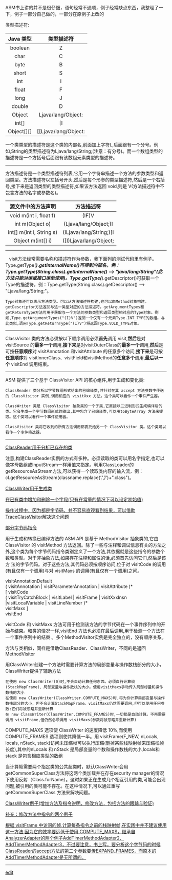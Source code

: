ASM书上讲的并不是很仔细，语句经常不通顺，例子经常缺点东西，我整理了一下，例子一部分自己做的，一部分在原例子上改的

类型描述符:

|Java 类型     |   类型描述符|
|:-:|:-:|
|boolean       |       Z|
|char          |      C|
|byte          |      B|
|short         |      S|
|int           |      I|
|float         |      F|
|long          |      J|
|double        |      D|
|Object        |      Ljava/lang/Object:|
|int\[]         |      \[I|
|Object\[]\[]    |      \[\[Ljava/lang/Object:|

一个类类型的描述符是这个类的内部名,前面加上字符L,后面跟有一个分号。例如,String的类型描述符为Ljava/lang/String;(注意：有分号)。而一个数组类型的描述符是一个方括号后面跟有该数组元素类型的描述符。

-----

方法描述符是一个类型描述符列表,它用一个字符串描述一个方法的参数类型和返回类型。方法描述符以左括号开头,然后是每个形参的类型描述符,然后是一个右括号,接下来是返回类型的类型描述符,如果该方法返回 void,则是 V(方法描述符中不包含方法的名字或参数名)。

|源文件中的方法声明 | 方法描述符|
|:-:|:-:|
|void m(int i, float f) | (IF)V |
|int m(Object o) | (Ljava/lang/Object;)I |
|int[] m(int i, String s) | (ILjava/lang/String;)\[I |
|Object m(int[] i) | (\[I)Ljava/lang/Object; |

-----

    visit方法经常需要名称和描述符作为参数，我下面列的测试代码里有例子。Type.getType(***).getInternalName()可得到内部名，例：Type.getType(String.class).getInternalName() --> "java/lang/String"(此方法只能对类或接口类型使用)。Type.getType(***).getDescriptor()可获取一个Type的描述符，例：Type.getType(String.class).getDescriptor() --> "Ljava/lang/String;"。
    
    Type对象还可以表示方法类型。可以从方法描述符构建,也可以由Method对象构建。getDescriptor方法返回与这一类型对应的方法描述符。getArgumentTypes和getReturnType方法可用于获取与一个方法的参数类型和返回类型相对应的Type对象。例如,Type.getArgumentTypes("(I)V")返回一个仅有一个元素Type.INT_TYPE的数组。与此类似,调用Type.getReturnType("(I)V")将返回Type.VOID_TYPE对象。

-----

ClassVisitor 类的方法必须按以下顺序调用必须**首先**调用 visit,**然后**是对 visitSource 的**最多一个**调用,**接下来**是对visitOuterClass的**最多一个**调用,**然后**是可按**任意顺序**对 visitAnnotation 和visitAttribute 的任意多个访问,**接下来**是可按**任意顺序**对 visitInnerClass、visitField和visitMethod的**任意多个**调用,**最后以一个** visitEnd 调用结束。

-----

ASM 提供了三个基于 ClassVisitor API 的核心组件,用于生成和变化类:

    ClassReader 类分析以字节数组形式给出的已编译类,并针对在其 accept 方法参数中传送的 ClassVisitor 实例,调用相应的 visitXxx 方法。这个类可以看作一个事件产生器。

    ClassWriter 类是 ClassVisitor 抽象类的一个子类,它直接以二进制形式生成编译后的类。它会生成一个字节数组形式的输出,其中包含了已编译类,可以用toByteArray 方法来提取。这个类可以看作一个事件使用器。

    ClassVisitor 类将它收到的所有方法调用都委托给另一个 ClassVisitor 类。这个类可以看作一个事件筛选器。

-----

[ClassReader用于分析已存在的类](https://github.com/saaavsaaa/warn-report/blob/master/src/main/java/code/visit/ClassReaderTest.java) 

注意,构建ClassReader实例的方式有多种。必须读取的类可以用名字指定,也可以像字母数组或InputStream一样用值来指定。利用ClassLoader的getResourceAsStream方法,可以获得一个读取类内容的输入流，例：cl.getResourceAsStream(classname.replace(’.’,’/’)+".class")。

[ClassWriter用于生成类](https://github.com/saaavsaaa/warn-report/blob/master/src/main/java/code/visit/ClassWriterTest.java) 

[在已有类中增加和删除一个字段(只有在常量的情况下可以设定初始值)](https://github.com/saaavsaaa/warn-report/blob/master/src/main/java/code/visit/ClassVisitorAddTest.java) 

[操作过程中，因为都是字节码，并不容易直观看到结果，可以借助TraceClassVisitor解决这个问题](https://github.com/saaavsaaa/warn-report/blob/master/src/main/java/code/visit/TraceVisitor.java) 

[部分字节码指令](https://saaavsaaa.github.io/aaa/Java_Byte_Code.html) 

用于生成和转换已编译方法的 ASM API 是基于 MethodVisitor 抽象类的,它由 ClassVisitor 的 visitMethod 方法返回。除了一些与注释和调试信息有关的方法之外,这个类为每个字节代码指令类别定义了一个方法,其依据就是这些指令的参数个数和类型。对于非抽象方法,如果存在注释和属性的话,必须首先访问它们,然后是该方
法的字节代码。对于这些方法,其代码必须按顺序访问,位于对 visitCode 的调用(有且仅有一个调用)与对 visitMaxs 的调用(有且仅有一个调用)之间。

visitAnnotationDefault  
( visitAnnotation | visitParameterAnnotation | visitAttribute )*  
[ visitCode  
( visitTryCatchBlock | visitLabel | visitFrame | visitXxxInsn |visitLocalVariable | visitLineNumber )*  
visitMaxs ]  
visitEnd

visitCode 和 visitMaxs 方法可用于检测该方法的字节代码在一个事件序列中的开始与结束。和类的情况一样,visitEnd 方法也必须在最后调用,用于检测一个方法在一个事件序列中的结束 。多个MethodVisitor实例是完全独立的，没有顺序关系。

方法与类相似，同样是借助ClassReader、ClassWriter，不同的是返回MethodVisitor 

用ClassWriter创建一个方法时需要计算方法的局部变量与操作数栈部分的大小，ClassWriter提供了辅助方法   

    在使用 new ClassWriter(0)时,不会自动计算任何东西。必须自行计算帧(StackMapFrame)、局部变量与操作数栈的大小。使用visitMaxs手动传入局部标量和操作数栈的大小   
    在使用 new ClassWriter(ClassWriter.COMPUTE_MAXS)时,将为你计算局部变量与操作数栈部分的大小，但不会计算StackMapFrame。visitMaxs仍然需要调用,但可以使用任何参数:它们将被忽略并重新计算   
    在 new ClassWriter(ClassWriter.COMPUTE_FRAMES)时,一切都是自动计算。不再需要调用 visitFrame,但仍然必须调用 visitMaxs(参数将被忽略并重新计算)

COMPUTE_MAXS 选项使 ClassWriter 的速度降低 10%,而使用 COMPUTE_FRAMES 选项则使其降低一半。用 visitFrame(F_NEW, nLocals, locals, nStack, stack)访问未压缩帧可以执行压缩(删掉某些栈映射帧来压缩栈帧长度),其中的nLocals 和 nStack 是局部变量的个数和操作数栈的大小,locals和stack 是包含相应类型的数组

当计算帧需要两个指定类的公共超类时，默认ClassWriter会用getCommonSuperClass方法将这两个类加载并在存在security manager的情况下使用反射（Class.forName）。这时如果正在生成几个相互引用的类,可能会出现问题,被引用的类可能不存在。在这种情况下,可以通过重写 getCommonSuperClass 方法来解决问题。

[ClassWriter例子(增加方法及指令说明，修改方法，包括方法的跟踪与验证)](https://github.com/saaavsaaa/warn-report/blob/master/src/main/java/code/visit/ClassMethodVisitor.java)      

[补充：修改方法中指令的两个例子](https://github.com/saaavsaaa/warn-report/blob/master/src/main/java/code/visit/PatternMethodAdapter.java)  

[根据 visitFrame 中访问的帧,计算每条指令之前的栈映射帧,在实践中并不建议使用这一方法,因为它的效率要远低于使用 COMPUTE_MAXS，继承自AnalyzerAdapter的两个例子AddTimerMethodAdapter2、AddTimerMethodAdapter3，不过要注意，书上写，要分析这个字节码的时候ClassReader的accept方法的第二个参数要传EXPAND_FRAMES，而原本的AddTimerMethodAdapter是无所谓的。](https://github.com/saaavsaaa/warn-report/blob/master/src/main/java/code/visit/ClassMethodVisitor.java) 

-----



[edit](https://github.com/saaavsaaa/saaavsaaa.github.io/edit/master/aaa/Java_Type_Descriptor.md)
